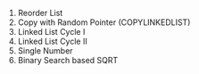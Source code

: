
1. Reorder List
2. Copy with Random Pointer (COPYLINKEDLIST)
3. Linked List Cycle I
4. Linked List Cycle II
5. Single Number
6. Binary Search based SQRT



